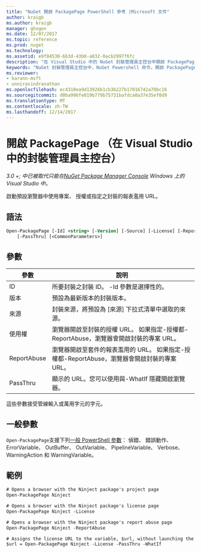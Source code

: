 ```yaml
---
title: "NuGet 開啟 PackagePage PowerShell 參考 |Microsoft 文件"
author: kraigb
ms.author: kraigb
manager: ghogen
ms.date: 12/07/2017
ms.topic: reference
ms.prod: nuget
ms.technology: 
ms.assetid: e9f84530-6b3d-43b0-a832-0acb2997f6fc
description: "在 Visual Studio 中的 NuGet 封裝管理員主控台中開啟 PackagePage PowerShell 命令的參考。"
keywords: "NuGet 封裝管理員主控台中，NuGet Powershell 命令，開啟 PackagePage NuGet Powershell 參考"
ms.reviewer:
- karann-msft
- unniravindranathan
ms.openlocfilehash: ec4310ea9d13926b1cb3b227b17016742a70bc16
ms.sourcegitcommit: d0ba99bfe019b779b75731bafdca8a37e35ef0d9
ms.translationtype: MT
ms.contentlocale: zh-TW
ms.lasthandoff: 12/14/2017
---
```

# <a name="open-packagepage-package-manager-console-in-visual-studio"></a>開啟 PackagePage （在 Visual Studio 中的封裝管理員主控台）

*3.0 +; 中已被取代只能在[NuGet Package Manager Console](Package-Manager-Console.md) Windows 上的 Visual Studio 中。*

啟動預設瀏覽器中使用專案、 授權或指定之封裝的報表濫用 URL。

## <a name="syntax"></a>語法

```ps
Open-PackagePage [-Id] <string> [-Version] [-Source] [-License] [-ReportAbuse]
    [-PassThru] [<CommonParameters>]
```

## <a name="parameters"></a>參數

| 參數 | 說明 |
| --- | --- |
| ID | 所要封裝之封裝 ID。 -Id 參數是選擇性的。 |
| 版本 | 預設為最新版本的封裝版本。 |
| 來源 | 封裝來源，將預設為 [來源] 下拉式清單中選取的來源。 |
| 使用權 | 瀏覽器開啟至封裝的授權 URL。 如果指定-授權都-ReportAbuse，瀏覽器會開啟封裝的專案 URL。 |
| ReportAbuse | 瀏覽器開啟至套件的報表濫用的 URL。 如果指定-授權都-ReportAbuse，瀏覽器會開啟封裝的專案 URL。 |
| PassThru | 顯示的 URL。您可以使用與-WhatIf 隱藏開啟瀏覽器。 |

這些參數接受管線輸入或萬用字元的字元。

## <a name="common-parameters"></a>一般參數

`Open-PackagePage`支援下列[一般 PowerShell 參數](http://go.microsoft.com/fwlink/?LinkID=113216)： 偵錯、 錯誤動作、 ErrorVariable、 OutBuffer、 OutVariable、 PipelineVariable、 Verbose、 WarningAction 和 WarningVariable。

## <a name="examples"></a>範例

```ps
# Opens a browser with the Ninject package's project page
Open-PackagePage Ninject

# Opens a browser with the Ninject package's license page
Open-PackagePage Ninject -License

# Opens a browser with the Ninject package's report abuse page  
Open-PackagePage Ninject -ReportAbuse

# Assigns the license URL to the variable, $url, without launching the browser
$url = Open-PackagePage Ninject -License -PassThru -WhatIf
```